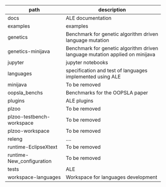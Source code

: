 |path|description|
|-|-|
| docs | ALE documentation |
| examples | examples |
| genetics | Benchmark for genetic algorithm driven language mutation |
| genetics-minijava | Benchmark for genetic algorithm driven language mutation applied on minijava |
| jupyter | jupyter notebooks |
| languages | specification and test of languages implemented using ALE |
| minijava | To be removed |
| oopsla_benchs | Benchmarks for the OOPSLA paper |
| plugins | ALE plugins |
| plzoo | To be removed |
| plzoo-testbench-workspace | To be removed |
| plzoo-workspace | To be removed |
| releng | .... |
| runtime-EclipseXtext | To be removed |
| runtime-New_configuration | To be removed |
| tests | ALE |
| workspace-languages | Workspace for languages development |

